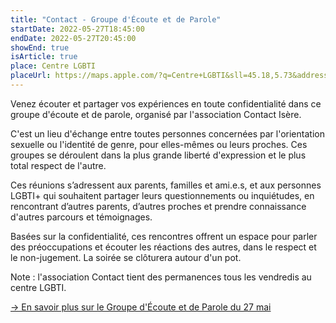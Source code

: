 ```yaml
---
title: "Contact - Groupe d'Écoute et de Parole"
startDate: 2022-05-27T18:45:00
endDate: 2022-05-27T20:45:00
showEnd: true
isArticle: true
place: Centre LGBTI
placeUrl: https://maps.apple.com/?q=Centre+LGBTI&sll=45.18,5.73&address=8+rue+sergent+Bobillot
---
```


Venez écouter et partager vos expériences en toute confidentialité dans ce groupe d'écoute et de parole, organisé par l'association Contact Isère.

C'est un lieu d'échange entre toutes personnes concernées par l'orientation sexuelle ou l'identité de genre, pour elles-mêmes ou leurs proches. Ces groupes se déroulent dans la plus grande liberté d'expression et le plus total respect de l'autre.

Ces réunions s’adressent aux parents, familles et ami.e.s, et aux personnes LGBTI+ qui souhaitent partager leurs questionnements ou inquiétudes, en rencontrant d’autres parents, d’autres proches et prendre connaissance d'autres parcours et témoignages.

Basées sur la confidentialité, ces rencontres offrent un espace pour parler des préoccupations et écouter les réactions des autres, dans le respect et le non-jugement. La soirée se clôturera autour d'un pot.

Note : l'association Contact tient des permanences tous les vendredis au centre LGBTI.

[→ En savoir plus sur le Groupe d'Écoute et de Parole du 27 mai](https://www.asso-contact.org/asso/38/evenements/2022/05/27/groupe-decoute-parole)
